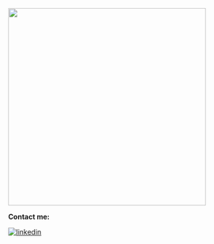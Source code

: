 <img src="https://cdn.dribbble.com/users/1235346/screenshots/3252385/job.gif" width="400"> 


__Сontact me:__

[![linkedin](https://img.shields.io/badge/-linkedin-blue?style=for-the-badge&logo=linkedin&logocolor=)](https://www.linkedin.com/in/andrei-heranok-3b9847228/) 
